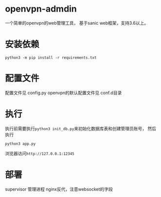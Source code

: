 # openvpn-admdin
一个简单的openvpn的web管理工具， 基于sanic web框架，支持3.6以上。

# 安装依赖

```
python3 -m pip install -r requirements.txt
```

# 配置文件
配置文件见 config.py
openvpn的默认配置文件见 conf.d目录

# 执行
执行前需要执行`python3 init_db.py`来初始化数据库表和创建管理员账号，
然后执行
```
python3 app.py
```
浏览器访问`http://127.0.0.1:12345`
# 部署 
supervisor 管理进程
nginx反代，注意websocket的字段